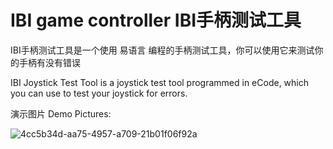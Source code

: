 <div align=center>
</div>

# IBI game controller  IBI手柄测试工具


IBI手柄测试工具是一个使用  易语言 编程的手柄测试工具，你可以使用它来测试你的手柄有没有错误

IBI Joystick Test Tool is a joystick test tool programmed in eCode, which you can use to test your joystick for errors.

演示图片 Demo Pictures:

![4cc5b34d-aa75-4957-a709-21b01f06f92a](https://github.com/user-attachments/assets/bcb0169f-7a1f-4afe-b519-c487bf01fd35)

